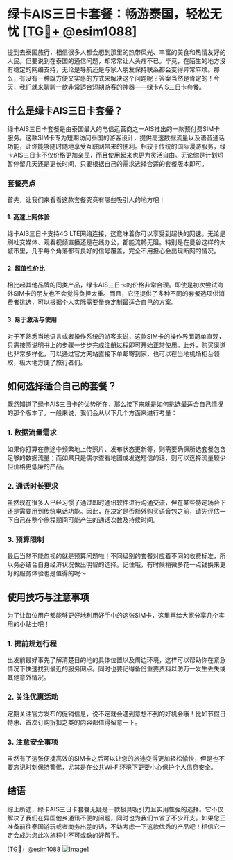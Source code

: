 # 绿卡AIS三日卡套餐：畅游泰国，轻松无忧 [[TG💪+ @esim1088](https://t.me/s/esim1088)]

提到去泰国旅行，相信很多人都会想到那里的热带风光、丰富的美食和热情友好的人民。但要说到在泰国的通信问题，却常常让人头疼不已。毕竟，在陌生的地方没有稳定的网络支持，无论是导航还是与家人朋友保持联系都会变得异常麻烦。那么，有没有一种既方便又实惠的方式来解决这个问题呢？答案当然是肯定的！今天，我们就来聊聊一款非常适合短期游客的神器——绿卡AIS三日卡套餐。

## 什么是绿卡AIS三日卡套餐？

绿卡AIS三日卡套餐是由泰国最大的电信运营商之一AIS推出的一款预付费SIM卡服务。这款SIM卡专为短期访问泰国的游客设计，提供高速数据流量以及语音通话功能，让你能够随时随地享受互联网带来的便利。相较于传统的国际漫游服务，绿卡AIS三日卡不仅价格更加亲民，而且使用起来也更为灵活自由。无论你是计划短暂停留几天还是更长时间，只要根据自己的需求选择合适的套餐版本即可。

### 套餐亮点

首先，让我们来看看这款套餐究竟有哪些吸引人的地方吧！

#### 1. 高速上网体验
绿卡AIS三日卡支持4G LTE网络连接，这意味着你可以享受到超快的网速。无论是刷社交媒体、观看视频直播还是在线办公，都能流畅无阻。特别是在曼谷这样的大城市里，几乎每个角落都有良好的信号覆盖，完全不用担心会出现断网的情况。

#### 2. 超值性价比
相比起其他品牌的同类产品，绿卡AIS三日卡的价格非常合理。即使是初次尝试海外SIM卡的朋友也不会觉得负担太重。而且，它还提供了多种不同的套餐选项供消费者挑选，可以根据个人实际需要量身定制最适合自己的方案。

#### 3. 易于激活与使用
对于不熟悉当地语言或者操作系统的游客来说，这款SIM卡的操作界面简单直观，只需按照说明书上的步骤一步步完成注册过程即可开始正常使用。此外，购买渠道也非常多样化，可以通过官方网站直接下单邮寄到家，也可以在当地机场柜台领取，极大地方便了旅行者们。

## 如何选择适合自己的套餐？

既然知道了绿卡AIS三日卡的优势所在，那么接下来就是如何挑选最适合自己情况的那个版本了。一般来说，我们会从以下几个方面来进行考量：

### 1. 数据流量需求
如果你打算在旅途中频繁地上传照片、发布状态更新等，则需要确保所选套餐包含足够的数据流量；而如果只是偶尔查看地图或发送短信的话，则可以选择流量较少但价格更低廉的产品。

### 2. 通话时长要求
虽然现在很多人已经习惯了通过即时通讯软件进行沟通交流，但在某些特定场合下还是需要用到传统电话功能。因此，在决定是否额外购买语音包之前，请先评估一下自己在整个旅程期间可能产生的通话次数及持续时间。

### 3. 预算限制
最后当然不能忽视的就是预算问题啦！不同级别的套餐对应着不同的收费标准，所以务必结合自身经济状况做出明智的选择。记住哦，有时候稍微多花一点钱换来更好的服务体验也是值得的呢～

## 使用技巧与注意事项

为了让每位用户都能够更好地利用好手中的这张SIM卡，这里再给大家分享几个实用的小贴士吧！

### 1. 提前规划行程
出发前最好事先了解清楚目的地的具体位置以及周边环境，这样可以帮助你在紧急情况下快速找到最近的服务网点。同时也要记得备份重要资料以防万一发生丢失或其他意外情况。

### 2. 关注优惠活动
定期关注官方发布的促销信息，说不定就会遇到意想不到的好机会哦！比如节假日特惠、首次订购折扣之类的内容都值得留意一下。

### 3. 注意安全事项
虽然有了这张便捷高效的SIM卡之后可以让您的旅途变得更加轻松愉快，但是也不要忘记时刻保持警惕，尤其是在公共Wi-Fi环境下更要小心保护个人信息安全。

## 结语

综上所述，绿卡AIS三日卡套餐无疑是一款极具吸引力且实用性强的选择。它不仅解决了我们在异国他乡通讯不便的问题，同时也为我们节省了不少开支。如果您正准备前往泰国游玩或者商务出差的话，不妨考虑一下这款优秀的产品吧！相信它一定会成为您此次旅程中不可或缺的好帮手。

[[TG💪+ @esim1088](https://t.me/s/esim1088) ![Image](https://i.postimg.cc/4NQfJmqS/Snipaste-2025-05-13-00-14-12.png)]